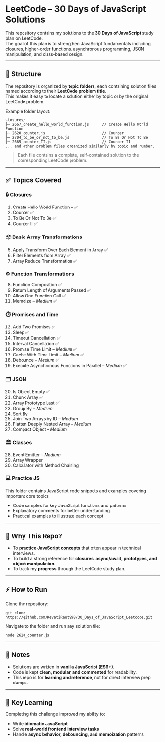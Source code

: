 # LeetCode – 30 Days of JavaScript Solutions

This repository contains my solutions to the **30 Days of JavaScript** study plan on LeetCode.  
The goal of this plan is to strengthen JavaScript fundamentals including closures, higher-order functions, asynchronous programming, JSON manipulation, and class-based design.

---

## 📂 Structure

The repository is organized by **topic folders**, each containing solution files named according to their **LeetCode problem title**.  
This makes it easy to locate a solution either by topic or by the original LeetCode problem.

Example folder layout:

```
Closures/
├─ 2667_create_hello_world_function.js      // Create Hello World Function
├─ 2620_counter.js                          // Counter
├─ 2704_to_be_or_not_to_be.js               // To Be Or Not To Be
├─ 2665_counter_II.js                       // Counter II
... and other problem files organized similarly by topic and number.
```
> Each file contains a complete, self-contained solution to the corresponding LeetCode problem.  

---

## ✅ Topics Covered

### 🔒 **Closures**
1. Create Hello World Function – ✅  
2. Counter ✅  
3. To Be Or Not To Be ✅  
4. Counter II ✅  

### 📦 **Basic Array Transformations**
5. Apply Transform Over Each Element in Array ✅
6. Filter Elements from Array ✅
7. Array Reduce Transformation ✅

### ⚙️ **Function Transformations**
8. Function Composition ✅
9. Return Length of Arguments Passed ✅  
10. Allow One Function Call ✅  
11. Memoize – *Medium* ✅

### ⏱️ **Promises and Time**
12. Add Two Promises ✅
13. Sleep ✅
14. Timeout Cancellation ✅
15. Interval Cancellation ✅
16. Promise Time Limit – *Medium* ✅
17. Cache With Time Limit – *Medium* ✅ 
18. Debounce – *Medium* ✅
19. Execute Asynchronous Functions in Parallel – *Medium* ✅

### 🗂️ **JSON**
20. Is Object Empty ✅
21. Chunk Array ✅
22. Array Prototype Last ✅
23. Group By – *Medium*  
24. Sort By  
25. Join Two Arrays by ID – *Medium*  
26. Flatten Deeply Nested Array – *Medium*  
27. Compact Object – *Medium*  

### 🏛️ **Classes**
28. Event Emitter – *Medium*  
29. Array Wrapper  
30. Calculator with Method Chaining  

### 💻 **Practice JS**
This folder contains JavaScript code snippets and examples covering important core topics
- Code samples for key JavaScript functions and patterns
- Explanatory comments for better understanding
- Practical examples to illustrate each concept

---

## 🎯 Why This Repo?

- To **practice JavaScript concepts** that often appear in technical interviews.  
- To build a strong reference for **closures, async/await, prototypes, and object manipulation**.  
- To track my **progress** through the LeetCode study plan.  

---

## ⚡ How to Run

Clone the repository:
```
git clone https://github.com/RevatiRaut998/30_Days_of_JavaScript_Leetcode.git
```

Navigate to the folder and run any solution file:
```
node 2620_counter.js  
```

---

## 📌 Notes

- Solutions are written in **vanilla JavaScript (ES6+)**.
- Code is kept **clean, modular, and commented** for readability.
- This repo is for **learning and reference**, not for direct interview prep dumps.

---

## 🔑 Key Learning

Completing this challenge improved my ability to:
- Write **idiomatic JavaScript**  
- Solve **real-world frontend interview tasks**  
- Handle **async behavior, debouncing, and memoization** patterns  
